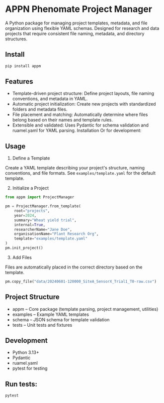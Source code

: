 # APPN Phenomate Project Manager

A Python package for managing project templates, metadata, and file organization using flexible YAML schemas. Designed for research and data projects that require consistent file naming, metadata, and directory structures.

## Install

```bash
pip install appm
```

## Features

- Template-driven project structure: Define project layouts, file naming conventions, and metadata in YAML.
- Automatic project initialization: Create new projects with standardized folders and metadata files.
- File placement and matching: Automatically determine where files belong based on their names and template rules.
- Extensible and validated: Uses Pydantic for schema validation and ruamel.yaml for YAML parsing.
Installation
Or for development:

## Usage
1. Define a Template

Create a YAML template describing your project's structure, naming conventions, and file formats. See `examples/template.yaml` for the default template.

2. Initialize a Project

```py
from appm import ProjectManager

pm = ProjectManager.from_template(
    root="projects",
    year=2024,
    summary="Wheat yield trial",
    internal=True,
    researcherName="Jane Doe",
    organisationName="Plant Research Org",
    template="examples/template.yaml"
)
pm.init_project()

```

3. Add Files

Files are automatically placed in the correct directory based on the template.

```py
pm.copy_file("data/20240601-120000_SiteA_SensorX_Trial1_T0-raw.csv")
```

## Project Structure
- appm – Core package (template parsing, project management, utilities)
- examples – Example YAML templates
- schema – JSON schema for template validation
- tests – Unit tests and fixtures

## Development
- Python 3.13+
- Pydantic
- ruamel.yaml
- pytest for testing

## Run tests:

```
pytest
```
